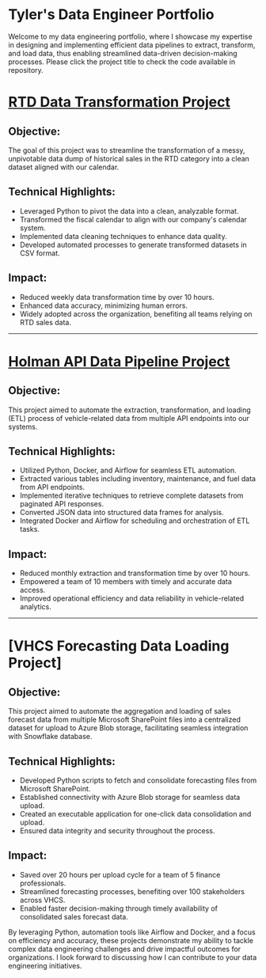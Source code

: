 # Tyler's Data Engineer Portfolio

Welcome to my data engineering portfolio, where I showcase my expertise in designing and implementing efficient data pipelines to extract, transform, and load data, thus enabling streamlined data-driven decision-making processes. Please click the project title to check the code available in repository.

# [RTD Data Transformation Project](https://github.com/huangyue1752/RTD-data-transformation)
## Objective:
The goal of this project was to streamline the transformation of a messy, unpivotable data dump of historical sales in the RTD category into a clean dataset aligned with our calendar.

## Technical Highlights:
- Leveraged Python to pivot the data into a clean, analyzable format.
- Transformed the fiscal calendar to align with our company's calendar system.
- Implemented data cleaning techniques to enhance data quality.
- Developed automated processes to generate transformed datasets in CSV format.

## Impact:
- Reduced weekly data transformation time by over 10 hours.
- Enhanced data accuracy, minimizing human errors.
- Widely adopted across the organization, benefiting all teams relying on RTD sales data.

---

# [Holman API Data Pipeline Project](https://github.com/huangyue1752/Holman-ETL-Project)
## Objective:
This project aimed to automate the extraction, transformation, and loading (ETL) process of vehicle-related data from multiple API endpoints into our systems.

## Technical Highlights:
- Utilized Python, Docker, and Airflow for seamless ETL automation.
- Extracted various tables including inventory, maintenance, and fuel data from API endpoints.
- Implemented iterative techniques to retrieve complete datasets from paginated API responses.
- Converted JSON data into structured data frames for analysis.
- Integrated Docker and Airflow for scheduling and orchestration of ETL tasks.

## Impact:
- Reduced monthly extraction and transformation time by over 10 hours.
- Empowered a team of 10 members with timely and accurate data access.
- Improved operational efficiency and data reliability in vehicle-related analytics.

---

# [VHCS Forecasting Data Loading Project]
## Objective:
This project aimed to automate the aggregation and loading of sales forecast data from multiple Microsoft SharePoint files into a centralized dataset for upload to Azure Blob storage, facilitating seamless integration with Snowflake database.

## Technical Highlights:
- Developed Python scripts to fetch and consolidate forecasting files from Microsoft SharePoint.
- Established connectivity with Azure Blob storage for seamless data upload.
- Created an executable application for one-click data consolidation and upload.
- Ensured data integrity and security throughout the process.

## Impact:
- Saved over 20 hours per upload cycle for a team of 5 finance professionals.
- Streamlined forecasting processes, benefiting over 100 stakeholders across VHCS.
- Enabled faster decision-making through timely availability of consolidated sales forecast data.
  

By leveraging Python, automation tools like Airflow and Docker, and a focus on efficiency and accuracy, these projects demonstrate my ability to tackle complex data engineering challenges and drive impactful outcomes for organizations. I look forward to discussing how I can contribute to your data engineering initiatives.
